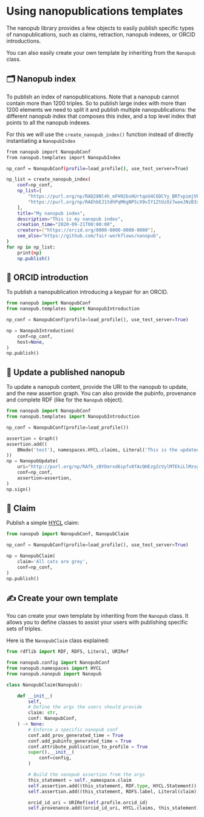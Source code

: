 # Using nanopublications templates

The nanopub library provides a few objects to easily publish specific types of nanopublications, such as claims, retraction, nanopub indexes, or ORCID introductions.

You can also easily create your own template by inheriting from the `Nanopub` class.


## 🗂️ Nanopub index

To publish an index of nanopublications. Note that a nanopub cannot contain more than 1200 triples. So to publish large index with more than 1200 elements we need to split it and publish multiple nanopublications: the different nanopub index that composes this index, and a top level index that points to all the nanopub indexes.

For this we will use the `create_nanopub_index()` function instead of directly instantiating a `NanopubIndex`

```bash
from nanopub import NanopubConf
from nanopub.templates import NanopubIndex

np_conf = NanopubConf(profile=load_profile(), use_test_server=True)

np_list = create_nanopub_index(
	conf=np_conf,
    np_list=[
    	"https://purl.org/np/RAD28Nl4h_mFH92bsHUrtqoU4C6DCYy_BRTvpimjVFgJo",
    	"https://purl.org/np/RAEhbEJ1tdhPqM6gNPScX9vIY1ZtUzOz7woeJNzB3sh3E",
    ],
    title="My nanopub index",
    description="This is my nanopub index",
    creation_time="2020-09-21T00:00:00",
    creators=["https://orcid.org/0000-0000-0000-0000"],
    see_also="https://github.com/fair-workflows/nanopub",
)
for np in np_list:
	print(np)
	np.publish()
```

## 👤 ORCID introduction

To publish a nanopublication introducing a keypair for an ORCID.

```python
from nanopub import NanopubConf
from nanopub.templates import NanopubIntroduction

np_conf = NanopubConf(profile=load_profile(), use_test_server=True)

np = NanopubIntroduction(
    conf=np_conf,
    host=None,
)
np.publish()
```

## 📝 Update a published nanopub

To update a nanopub content, provide the URI to the nanopub to update, and the new assertion graph. You can also provide the pubinfo, provenance and complete RDF (like for the `Nanopub` object).

```python
from nanopub import NanopubConf
from nanopub.templates import NanopubIntroduction

np_conf = NanopubConf(profile=load_profile())

assertion = Graph()
assertion.add((
    BNode('test'), namespaces.HYCL.claims, Literal('This is the updated nanopublication assertion')
))
np = NanopubUpdate(
    uri="http://purl.org/np/RAfk_zBYDerxd6ipfv8fAcQHEzgZcVylMTEkiLlMzsgwQ",
    conf=np_conf,
    assertion=assertion,
)
np.sign()
```

## 💬 Claim

Publish a simple [HYCL](http://purl.org/petapico/o/hycl) claim:

```python
from nanopub import NanopubConf, NanopubClaim

np_conf = NanopubConf(profile=load_profile(), use_test_server=True)

np = NanopubClaim(
	claim='All cats are grey',
    conf=np_conf,
)
np.publish()
```

## ✍️ Create your own template

You can create your own template by inheriting from the `Nanopub` class. It allows you to define classes to assist your users with publishing specific sets of triples.

Here is the `NanopubClaim` class explained:

```python
from rdflib import RDF, RDFS, Literal, URIRef

from nanopub.config import NanopubConf
from nanopub.namespaces import HYCL
from nanopub.nanopub import Nanopub

class NanopubClaim(Nanopub):

    def __init__(
        self,
        # Define the args the users should provide
        claim: str,
        conf: NanopubConf,
    ) -> None:
        # Enforce a specific nanopub conf
        conf.add_prov_generated_time = True
        conf.add_pubinfo_generated_time = True
        conf.attribute_publication_to_profile = True
        super().__init__(
            conf=config,
        )

        # Build the nanopub assertion from the args
        this_statement = self._namespace.claim
        self.assertion.add((this_statement, RDF.type, HYCL.Statement))
        self.assertion.add((this_statement, RDFS.label, Literal(claim)))

        orcid_id_uri = URIRef(self.profile.orcid_id)
        self.provenance.add((orcid_id_uri, HYCL.claims, this_statement))
```
